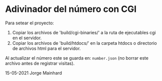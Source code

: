 # Adivinador del número con CGI 
Para setear el proyecto:  
1. Copiar los archivos de 'build/cgi-binaries/' a la ruta de ejecutables cgi en el servidor.
2. Copiar los archivos de 'build/htdocs/' en la carpeta htdocs o directorio de archivos html para el servidor.  

Al actualizar el número este se guarda en: `number.json` (no borrar este archivo antes de registrar visitas).

15-05-2021 Jorge Mainhard